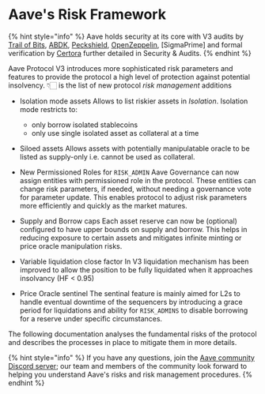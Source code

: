 # Aave's Risk Framework

{% hint style="info" %}
Aave holds security at its core with V3 audits by [Trail of Bits](https://github.com/aave/aave-v3-core/blob/master/audits/07-01-2022_TrailOfBits_AaveV3.pdf), [ABDK](https://github.com/aave/aave-v3-core/blob/master/audits/27-01-2022_ABDK_AaveV3.pdf), [Peckshield](https://github.com/aave/aave-v3-core/blob/master/audits/14-01-2022_PeckShield_AaveV3.pdf), [OpenZeppelin](https://github.com/aave/aave-v3-core/blob/master/audits/01-11-2021_OpenZeppelin_AaveV3.pdf), [SigmaPrime] and formal verification by [Certora](https://github.com/aave/aave-v3-core/blob/master/Certora/certora/Verification_Report.pdf) further detailed in Security & Audits.
{% endhint %}

Aave Protocol V3 introduces more sophisticated risk parameters and features to provide the protocol a high level of protection against potential insolvency. 👇🏻 is the list of new protocol _risk management_ additions
- Isolation mode assets
  Allows to list riskier assets in *Isolation*. Isolation mode restricts to:
  - only borrow isolated stablecoins
  - only use single isolated asset as collateral at a time

- Siloed assets
  Allows assets with potentially manipulatable oracle to be listed as supply-only i.e. cannot be used as collateral.

- New Permissioned Roles for `RISK_ADMIN`
  Aave Governance can now assign entities with permissioned role in the protocol. These entities can change risk parameters, if needed, without needing a governance vote for parameter update. This enables protocol to adjust risk parameters more efficiently and quickly as the market matures.

- Supply and Borrow caps
  Each asset reserve can now be (optional) configured to have upper bounds on supply and borrow. This helps in reducing exposure to certain assets and mitigates infinite minting or price oracle manipulation risks.

- Variable liquidation close factor
  In V3 liquidation mechanism has been improved to allow the position to be fully liquidated when it approaches insolvancy (HF < 0.95)

- Price Oracle sentinel
  The sentinal feature is mainly aimed for L2s to handle eventual downtime of the sequencers by introducing a grace period for liquidations and ability for `RISK_ADMINS` to disable borrowing for a reserve under specific circumstances.

The following documentation analyses the fundamental risks of the protocol and describes the processes in place to mitigate them in more details.

{% hint style="info" %}
If you have any questions, join the [Aave community Discord server](https://discord.gg/fVaDMqT); our team and members of the community look forward to helping you understand Aave's risks and risk management procedures.
{% endhint %}
